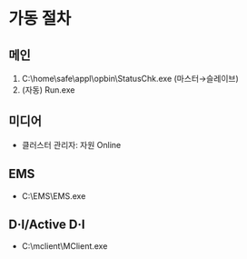 
# 가동 절차
## 메인
1) C:\home\safe\appl\opbin\StatusChk.exe (마스터→슬레이브)
2) (자동) Run.exe
## 미디어
- 클러스터 관리자: 자원 Online
## EMS
- C:\EMS\EMS.exe
## D·I/Active D·I
- C:\mclient\MClient.exe
